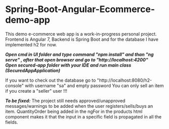 # Spring-Boot-Angular-Ecommerce-demo-app
  This demo e-commerce web app is a work-in-progress personal project. Frontend is Angular 7, Backend is Spring Boot and for the database I have implemented h2 for now.

***Open cmd in UI folder and type command "npm install" and than "ng serve" , after that open browser and go to "http://localhost:4200"***<br>
***Open secured-app folder with your IDE and run main class (SecuredAppApplication)***

If you want to check out the database go to "http://localhost:8080/h2-console" with username "sa" and empty password
You can only sell an item if you create a "seller" user !!!

***To be fixed:***
  The project still needs approved/unapproved messages/warnings to be added when the user registers/sells/buys an item.
  QuantityOrder being added in the ngFor in the products html component makes it that the input in a specific field is propagated in all the fields.
